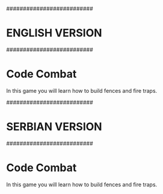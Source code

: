 ##########################
#     ENGLISH VERSION    #
##########################

# Code Combat

In this game you will learn how to build fences and fire traps.



##########################
#     SERBIAN VERSION    #
##########################

# Code Combat

In this game you will learn how to build fences and fire traps.
